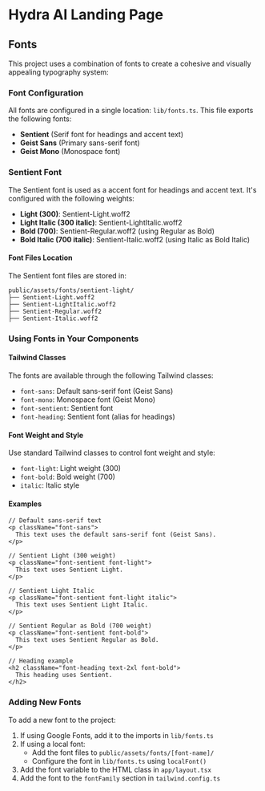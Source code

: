 # Hydra AI Landing Page

## Fonts

This project uses a combination of fonts to create a cohesive and visually appealing typography system:

### Font Configuration

All fonts are configured in a single location: `lib/fonts.ts`. This file exports the following fonts:

- **Sentient** (Serif font for headings and accent text)
- **Geist Sans** (Primary sans-serif font)
- **Geist Mono** (Monospace font)

### Sentient Font

The Sentient font is used as a accent font for headings and accent text. It's configured with the following weights:

- **Light (300)**: Sentient-Light.woff2
- **Light Italic (300 italic)**: Sentient-LightItalic.woff2
- **Bold (700)**: Sentient-Regular.woff2 (using Regular as Bold)
- **Bold Italic (700 italic)**: Sentient-Italic.woff2 (using Italic as Bold Italic)

#### Font Files Location

The Sentient font files are stored in:

```
public/assets/fonts/sentient-light/
├── Sentient-Light.woff2
├── Sentient-LightItalic.woff2
├── Sentient-Regular.woff2
├── Sentient-Italic.woff2
```

### Using Fonts in Your Components

#### Tailwind Classes

The fonts are available through the following Tailwind classes:

- `font-sans`: Default sans-serif font (Geist Sans)
- `font-mono`: Monospace font (Geist Mono)
- `font-sentient`: Sentient font
- `font-heading`: Sentient font (alias for headings)

#### Font Weight and Style

Use standard Tailwind classes to control font weight and style:

- `font-light`: Light weight (300)
- `font-bold`: Bold weight (700)
- `italic`: Italic style

#### Examples

```tsx
// Default sans-serif text
<p className="font-sans">
  This text uses the default sans-serif font (Geist Sans).
</p>

// Sentient Light (300 weight)
<p className="font-sentient font-light">
  This text uses Sentient Light.
</p>

// Sentient Light Italic
<p className="font-sentient font-light italic">
  This text uses Sentient Light Italic.
</p>

// Sentient Regular as Bold (700 weight)
<p className="font-sentient font-bold">
  This text uses Sentient Regular as Bold.
</p>

// Heading example
<h2 className="font-heading text-2xl font-bold">
  This heading uses Sentient.
</h2>
```

### Adding New Fonts

To add a new font to the project:

1. If using Google Fonts, add it to the imports in `lib/fonts.ts`
2. If using a local font:
   - Add the font files to `public/assets/fonts/[font-name]/`
   - Configure the font in `lib/fonts.ts` using `localFont()`
3. Add the font variable to the HTML class in `app/layout.tsx`
4. Add the font to the `fontFamily` section in `tailwind.config.ts`
